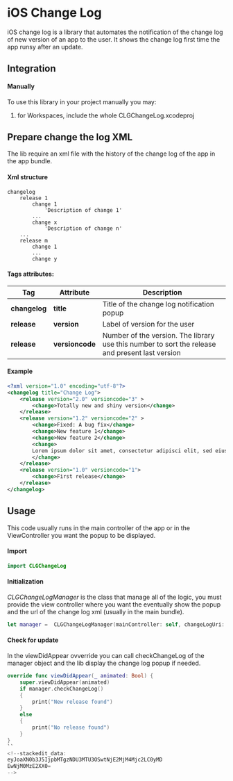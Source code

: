 # iOS Change Log

iOS change log is a library that automates the notification of the change log of new version of an app to the user. It shows the change log first time the app runsy after an update.

## Integration
#### **Manually**
To use this library in your project manually you may:
1.  for Workspaces, include the whole CLGChangeLog.xcodeproj

## Prepare change the log XML

The lib require an xml file with the history of the change log of the app in the app bundle.

#### **Xml structure**
```
changelog
	release 1
		change 1
			'Description of change 1'
		...   	    
		change x
			'Description of change n'
	...
	release m
		change 1
		...
		change y
```
#### **Tags attributes:**
| Tag | Attribute  | Description  |
|--|--| -- |
| **changelog**| **title** | Title of the change log notification popup|
| **release**| **version** | Label of version for the user |
| **release**| **versioncode** | Number of the version. The library use this number to sort the release and present last version|

#### **Example**
```xml
<?xml version="1.0" encoding="utf-8"?>
<changelog title="Change Log">
	<release version="2.0" versioncode="3" >
		<change>Totally new and shiny version</change>
	</release>
	<release version="1.2" versioncode="2" >
		<change>Fixed: A bug fix</change>
		<change>New feature 1</change>
   	    <change>New feature 2</change>
		<change>
		Lorem ipsum dolor sit amet, consectetur adipisci elit, sed eiusmod tempor incidunt ut labore et dolore magna aliqua. Ut enim ad minim veniam, quis nostrum exercitationem ullam corporis suscipit laboriosam, nisi ut aliquid ex ea commodi consequatur.						 
		</change>
	</release>
	<release version="1.0" versioncode="1">
		<change>First release</change>
	</release>
</changelog>
```

## Usage

This code usually runs in the main controller of the app or in the ViewController you want the popup to be displayed.
#### Import
```swift
import CLGChangeLog
```
#### Initialization
*CLGChangeLogManager* is the class that manage all of the logic, you must provide the view controller where you want the eventually show the popup
and the url of the change log xml (usually in the main bundle). 
```swift
let manager =  CLGChangeLogManager(mainController: self, changeLogUri: Bundle.main.url(forResource: "changelog", withExtension: "xml")!))
```
#### Check for update
In the viewDidAppear ovverride you can call checkChangeLog of the manager object and the lib display the change log popup if needed.
```swift
override func viewDidAppear(_ animated: Bool) {
	super.viewDidAppear(animated)
	if manager.checkChangeLog()
	{
		print("New release found")
	}
	else
	{
		print("No release found")
	}
}
``
<!--stackedit_data:
eyJoaXN0b3J5IjpbMTgzNDU3MTU3OSwtNjE2MjM4Mjc2LC0yMD
EwNjM0MzE2XX0=
-->